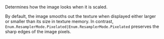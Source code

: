 Determines how the image looks when it is scaled.

By default, the image smooths out the texture when displayed either larger
or smaller than its size in texture memory. In contrast,
`Enum.ResamplerMode.Pixelated|Enum.ResamplerMode.Pixelated` preserves the
sharp edges of the image pixels.